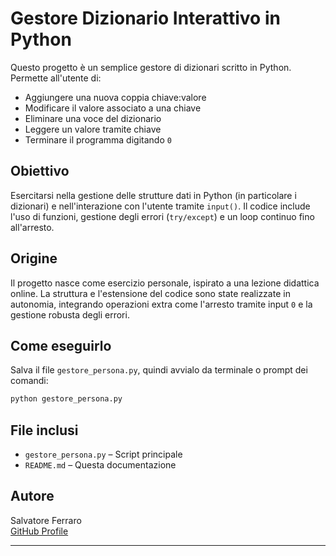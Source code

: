 # Gestore Dizionario Interattivo in Python

Questo progetto è un semplice gestore di dizionari scritto in Python. Permette all'utente di:

- Aggiungere una nuova coppia chiave:valore
- Modificare il valore associato a una chiave
- Eliminare una voce del dizionario
- Leggere un valore tramite chiave
- Terminare il programma digitando `0`

## Obiettivo

Esercitarsi nella gestione delle strutture dati in Python (in particolare i dizionari) e nell'interazione con l'utente tramite `input()`. Il codice include l'uso di funzioni, gestione degli errori (`try/except`) e un loop continuo fino all'arresto.

## Origine

Il progetto nasce come esercizio personale, ispirato a una lezione didattica online. La struttura e l'estensione del codice sono state realizzate in autonomia, integrando operazioni extra come l'arresto tramite input `0` e la gestione robusta degli errori.

## Come eseguirlo

Salva il file `gestore_persona.py`, quindi avvialo da terminale o prompt dei comandi:

```bash
python gestore_persona.py
```

## File inclusi

- `gestore_persona.py` – Script principale
- `README.md` – Questa documentazione

## Autore

Salvatore Ferraro  
[GitHub Profile](https://github.com/)

---

